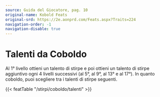 ```yaml
---
source: Guida del Giocatore, pag. 10
original-name: Kobold Feats
original-srd: https://2e.aonprd.com/Feats.aspx?Traits=224
navigation-order: -1
navigation-disable: true
---
```


# Talenti da Coboldo

Al 1° livello ottieni un talento di stirpe e poi ottieni un talento di stirpe
aggiuntivo ogni 4 livelli successivi (al 5°, al 9°, al 13° e al 17°). In quanto
coboldo, puoi scegliere tra i talenti di stirpe seguenti.

{{< featTable "/stirpi/coboldo/talenti" >}}
